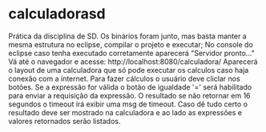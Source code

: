 # calculadorasd
Prática da disciplina de SD.
Os binários foram junto, mas basta manter a mesma estrutura no eclipse, compilar o projeto e executar;
No console do eclipse caso tenha executado corretamente aparecerá "Servidor pronto..."
Vá até o navegador e acesse: http://localhost:8080/calculadora/
Aparecerá o layout de uma calculadora que só pode executar os calculos caso haja conexão com a internet.
Para fazer cálculos o usuário deve cliclar nos botões. Se a expressão for válida o botão de igualdade '=' será habilitado para enviar a requisição da expressão.
O resultado se não retornar em 16 segundos o timeout irá exibir uma msg de timeout.
Caso dê tudo certo o resultado deve ser mostrado na calculadora e ao lado as expressões e valores retornados serão listados.

